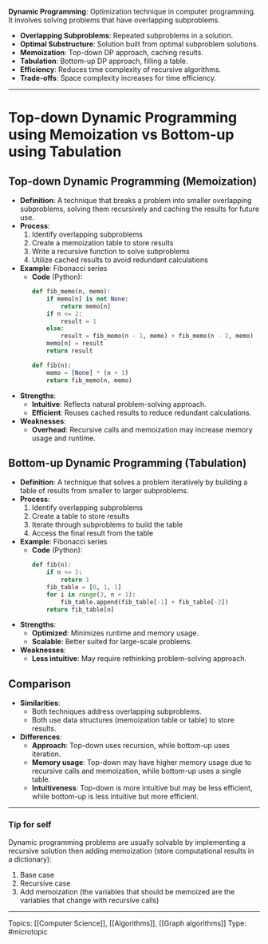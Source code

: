 **Dynamic Programming**: Optimization technique in computer programming. It involves solving problems that have overlapping subproblems.
-   **Overlapping Subproblems**: Repeated subproblems in a solution.
-   **Optimal Substructure**: Solution built from optimal subproblem solutions.
-   **Memoization**: Top-down DP approach, caching results.
-   **Tabulation**: Bottom-up DP approach, filling a table.
-   **Efficiency**: Reduces time complexity of recursive algorithms.
-   **Trade-offs**: Space complexity increases for time efficiency.

___

# Top-down Dynamic Programming using Memoization vs Bottom-up using Tabulation

## **Top-down Dynamic Programming (Memoization)**
- **Definition**: A technique that breaks a problem into smaller overlapping subproblems, solving them recursively and caching the results for future use.
- **Process**:
    1. Identify overlapping subproblems
    2. Create a memoization table to store results
    3. Write a recursive function to solve subproblems
    4. Utilize cached results to avoid redundant calculations
- **Example**: Fibonacci series
    - **Code** (Python):
        ```python
        def fib_memo(n, memo):
            if memo[n] is not None:
                return memo[n]
            if n <= 2:
                result = 1
            else:
                result = fib_memo(n - 1, memo) + fib_memo(n - 2, memo)
            memo[n] = result
            return result

        def fib(n):
            memo = [None] * (n + 1)
            return fib_memo(n, memo)
        ```
- **Strengths**:
    - **Intuitive**: Reflects natural problem-solving approach.
    - **Efficient**: Reuses cached results to reduce redundant calculations.
- **Weaknesses**:
    - **Overhead**: Recursive calls and memoization may increase memory usage and runtime.

## **Bottom-up Dynamic Programming (Tabulation)**
- **Definition**: A technique that solves a problem iteratively by building a table of results from smaller to larger subproblems.
- **Process**:
    1. Identify overlapping subproblems
    2. Create a table to store results
    3. Iterate through subproblems to build the table
    4. Access the final result from the table
- **Example**: Fibonacci series
    - **Code** (Python):
        ```python
        def fib(n):
            if n <= 2:
                return 1
            fib_table = [0, 1, 1]
            for i in range(3, n + 1):
                fib_table.append(fib_table[-1] + fib_table[-2])
            return fib_table[n]
        ```
- **Strengths**:
    - **Optimized**: Minimizes runtime and memory usage.
    - **Scalable**: Better suited for large-scale problems.
- **Weaknesses**:
    - **Less intuitive**: May require rethinking problem-solving approach.

## **Comparison**
- **Similarities**:
    - Both techniques address overlapping subproblems.
    - Both use data structures (memoization table or table) to store results.
- **Differences**:
    - **Approach**: Top-down uses recursion, while bottom-up uses iteration.
    - **Memory usage**: Top-down may have higher memory usage due to recursive calls and memoization, while bottom-up uses a single table.
    - **Intuitiveness**: Top-down is more intuitive but may be less efficient, while bottom-up is less intuitive but more efficient.

___
### Tip for self
Dynamic programming problems are usually solvable by implementing a recursive solution then adding memoization (store computational results in a dictionary):

1. Base case
2. Recursive case
3. Add memoization (the variables that should be memoized are the variables that change with recursive calls)

___
Topics: [[Computer Science]], [[Algorithms]], [[Graph algorithms]]
Type: #microtopic 
